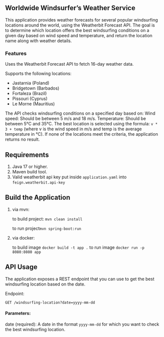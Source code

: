 ## Worldwide Windsurfer’s Weather Service

This application provides weather forecasts for several popular windsurfing locations around the world, using the Weatherbit Forecast API. The goal is to determine which location offers the best windsurfing conditions on a given day based on wind speed and temperature, and return the location name along with weather details.

### Features

Uses the Weatherbit Forecast API to fetch 16-day weather data.

Supports the following locations:
* Jastarnia (Poland)
* Bridgetown (Barbados)
* Fortaleza (Brazil)
* Pissouri (Cyprus)
* Le Morne (Mauritius)

The API checks windsurfing conditions on a specified day based on:
Wind speed: Should be between 5 m/s and 18 m/s.
Temperature: Should be between 5°C and 35°C.
The best location is selected using the formula: `v * 3 + temp` (where v is the wind speed in m/s and temp is the average temperature in °C).
If none of the locations meet the criteria, the application returns no result.

## Requirements
1. Java 17 or higher.
2. Maven build tool.
3. Valid weatherbit api key put inside `application.yaml` into `feign.weatherbit.api-key`


## Build the Application
1. via mvn:

   to build project: `mvn clean install`

   to run project`mvn spring-boot:run`

2. via docker:

   to build image `docker build -t app .`
   to run image `docker run -p 8080:8080 app`

## API Usage
The application exposes a REST endpoint that you can use to get the best windsurfing location based on the date.

Endpoint:

`GET /windsurfing-location?date=yyyy-mm-dd`

#### Parameters:
date (required): A date in the format `yyyy-mm-dd` for which you want to check the best windsurfing location.